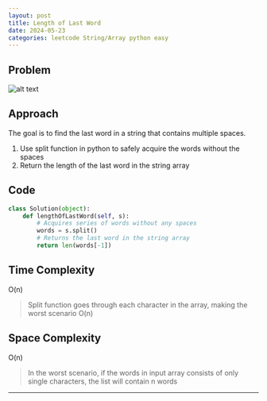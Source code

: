 ```yaml
---
layout: post
title: Length of Last Word 
date: 2024-05-23
categories: leetcode String/Array python easy
---
```

## Problem
![alt text](/blog/public/img/LengthofLastWord.png)

## Approach
The goal is to find the last word in a string that contains multiple spaces.

1. Use split function in python to safely acquire the words without the spaces
2. Return the length of the last word in the string array

## Code
```python
class Solution(object):
    def lengthOfLastWord(self, s):
        # Acquires series of words without any spaces
        words = s.split()
        # Returns the last word in the string array
        return len(words[-1])
```
## Time Complexity
O(n)
> Split function goes through each character in the array, making the worst scenario O(n)

## Space Complexity
O(n)
> In the worst scenario, if the words in input array consists of only single characters, the list will contain n words  

---